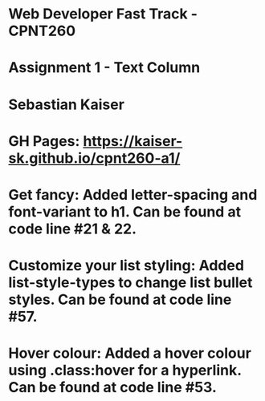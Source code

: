 # Web Developer Fast Track - CPNT260 
# Assignment 1 - Text Column
# Sebastian Kaiser
# GH Pages: https://kaiser-sk.github.io/cpnt260-a1/
# Get fancy: Added letter-spacing and font-variant to h1. Can be found at code line #21 & 22.
# Customize your list styling: Added list-style-types to change list bullet styles. Can be found at code line #57.
# Hover colour: Added a hover colour using  .class:hover for a hyperlink. Can be found at code line #53.
